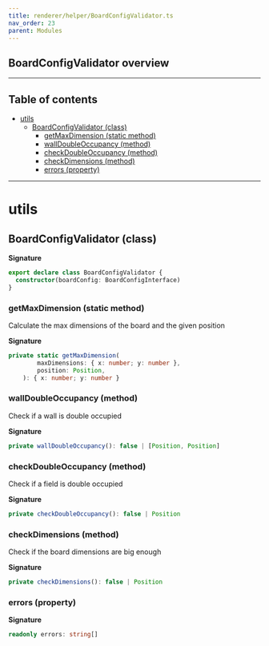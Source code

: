 ```yaml
---
title: renderer/helper/BoardConfigValidator.ts
nav_order: 23
parent: Modules
---
```


## BoardConfigValidator overview

---

<h2 class="text-delta">Table of contents</h2>

- [utils](#utils)
  - [BoardConfigValidator (class)](#boardconfigvalidator-class)
    - [getMaxDimension (static method)](#getmaxdimension-static-method)
    - [wallDoubleOccupancy (method)](#walldoubleoccupancy-method)
    - [checkDoubleOccupancy (method)](#checkdoubleoccupancy-method)
    - [checkDimensions (method)](#checkdimensions-method)
    - [errors (property)](#errors-property)

---

# utils

## BoardConfigValidator (class)

**Signature**

```ts
export declare class BoardConfigValidator {
  constructor(boardConfig: BoardConfigInterface)
}
```

### getMaxDimension (static method)

Calculate the max dimensions of the board and the given position

**Signature**

```ts
private static getMaxDimension(
		maxDimensions: { x: number; y: number },
		position: Position,
	): { x: number; y: number }
```

### wallDoubleOccupancy (method)

Check if a wall is double occupied

**Signature**

```ts
private wallDoubleOccupancy(): false | [Position, Position]
```

### checkDoubleOccupancy (method)

Check if a field is double occupied

**Signature**

```ts
private checkDoubleOccupancy(): false | Position
```

### checkDimensions (method)

Check if the board dimensions are big enough

**Signature**

```ts
private checkDimensions(): false | Position
```

### errors (property)

**Signature**

```ts
readonly errors: string[]
```
